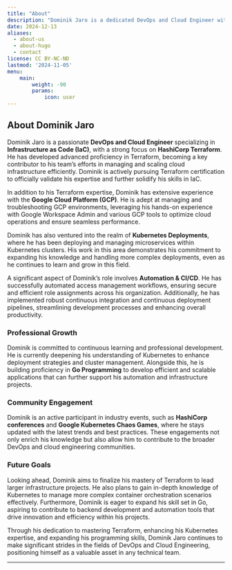 ```yaml
---
title: "About"
description: "Dominik Jaro is a dedicated DevOps and Cloud Engineer with a strong specialization in Infrastructure as Code (IaC), particularly using HashiCorp Terraform. He excels in optimizing cloud infrastructures, automating workflows, and enhancing system reliability."
date: 2024-12-13
aliases:
  - about-us
  - about-hugo
  - contact
license: CC BY-NC-ND
lastmod: '2024-11-05'
menu:
    main: 
        weight: -90
        params:
            icon: user
---
```


## About Dominik Jaro

Dominik Jaro is a passionate **DevOps and Cloud Engineer** specializing in **Infrastructure as Code (IaC)**, with a strong focus on **HashiCorp Terraform**. He has developed advanced proficiency in Terraform, becoming a key contributor to his team’s efforts in managing and scaling cloud infrastructure efficiently. Dominik is actively pursuing Terraform certification to officially validate his expertise and further solidify his skills in IaC.

In addition to his Terraform expertise, Dominik has extensive experience with the **Google Cloud Platform (GCP)**. He is adept at managing and troubleshooting GCP environments, leveraging his hands-on experience with Google Workspace Admin and various GCP tools to optimize cloud operations and ensure seamless performance.

Dominik has also ventured into the realm of **Kubernetes Deployments**, where he has been deploying and managing microservices within Kubernetes clusters. His work in this area demonstrates his commitment to expanding his knowledge and handling more complex deployments, even as he continues to learn and grow in this field.

A significant aspect of Dominik’s role involves **Automation & CI/CD**. He has successfully automated access management workflows, ensuring secure and efficient role assignments across his organization. Additionally, he has implemented robust continuous integration and continuous deployment pipelines, streamlining development processes and enhancing overall productivity.

### Professional Growth

Dominik is committed to continuous learning and professional development. He is currently deepening his understanding of Kubernetes to enhance deployment strategies and cluster management. Alongside this, he is building proficiency in **Go Programming** to develop efficient and scalable applications that can further support his automation and infrastructure projects.

### Community Engagement

Dominik is an active participant in industry events, such as **HashiCorp conferences** and **Google Kubernetes Chaos Games**, where he stays updated with the latest trends and best practices. These engagements not only enrich his knowledge but also allow him to contribute to the broader DevOps and cloud engineering communities.

### Future Goals

Looking ahead, Dominik aims to finalize his mastery of Terraform to lead larger infrastructure projects. He also plans to gain in-depth knowledge of Kubernetes to manage more complex container orchestration scenarios effectively. Furthermore, Dominik is eager to expand his skill set in Go, aspiring to contribute to backend development and automation tools that drive innovation and efficiency within his projects.

Through his dedication to mastering Terraform, enhancing his Kubernetes expertise, and expanding his programming skills, Dominik Jaro continues to make significant strides in the fields of DevOps and Cloud Engineering, positioning himself as a valuable asset in any technical team.

---